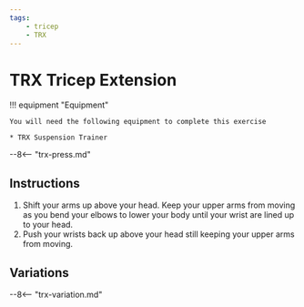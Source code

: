 ```yaml
---
tags:
    - tricep
    - TRX
---
```


# TRX Tricep Extension

!!! equipment "Equipment"

    You will need the following equipment to complete this exercise
    
    * TRX Suspension Trainer

--8<-- "trx-press.md"

## Instructions

1. Shift your arms up above your head.  Keep your upper arms from moving as you bend your elbows to lower your body until your wrist are lined up to your head.
2. Push your wrists back up above your head still keeping your upper arms from moving.

## Variations

--8<-- "trx-variation.md"
